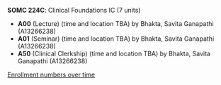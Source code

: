 **SOMC 224C**: Clinical Foundations IC (7 units)

- **A00** (Lecture) (time and location TBA) by Bhakta, Savita Ganapathi (A13266238)
- **A01** (Seminar) (time and location TBA) by Bhakta, Savita Ganapathi (A13266238)
- **A50** (Clinical Clerkship) (time and location TBA) by Bhakta, Savita Ganapathi (A13266238)

[Enrollment numbers over time](./SOMC224C.tsv)
